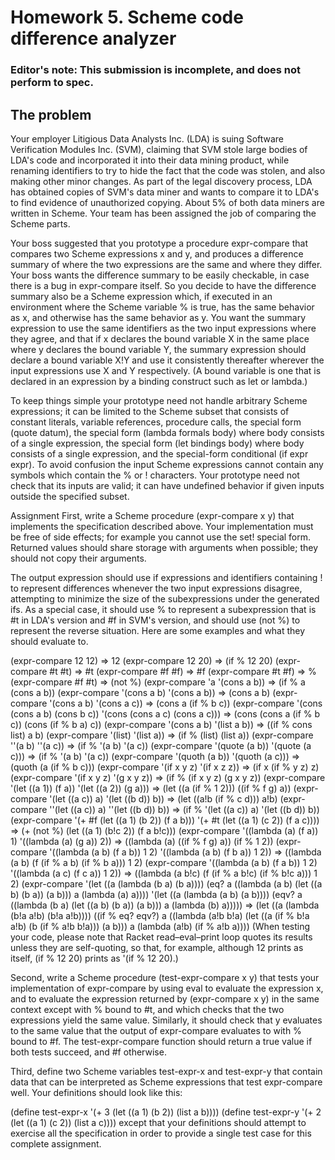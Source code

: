 # Homework 5. Scheme code difference analyzer
### Editor's note: This submission is incomplete, and does not perform to spec. 
## The problem
Your employer Litigious Data Analysts Inc. (LDA) is suing Software Verification Modules Inc. (SVM), claiming that SVM stole large bodies of LDA's code and incorporated it into their data mining product, while renaming identifiers to try to hide the fact that the code was stolen, and also making other minor changes. As part of the legal discovery process, LDA has obtained copies of SVM's data miner and wants to compare it to LDA's to find evidence of unauthorized copying. About 5% of both data miners are written in Scheme. Your team has been assigned the job of comparing the Scheme parts.

Your boss suggested that you prototype a procedure expr-compare that compares two Scheme expressions x and y, and produces a difference summary of where the two expressions are the same and where they differ. Your boss wants the difference summary to be easily checkable, in case there is a bug in expr-compare itself. So you decide to have the difference summary also be a Scheme expression which, if executed in an environment where the Scheme variable % is true, has the same behavior as x, and otherwise has the same behavior as y. You want the summary expression to use the same identifiers as the two input expressions where they agree, and that if x declares the bound variable X in the same place where y declares the bound variable Y, the summary expression should declare a bound variable X!Y and use it consistently thereafter wherever the input expressions use X and Y respectively. (A bound variable is one that is declared in an expression by a binding construct such as let or lambda.)

To keep things simple your prototype need not handle arbitrary Scheme expressions; it can be limited to the Scheme subset that consists of constant literals, variable references, procedure calls, the special form (quote datum), the special form (lambda formals body) where body consists of a single expression, the special form (let bindings body) where body consists of a single expression, and the special-form conditional (if expr expr). To avoid confusion the input Scheme expressions cannot contain any symbols which contain the % or ! characters. Your prototype need not check that its inputs are valid; it can have undefined behavior if given inputs outside the specified subset.

Assignment
First, write a Scheme procedure (expr-compare x y) that implements the specification described above. Your implementation must be free of side effects; for example you cannot use the set! special form. Returned values should share storage with arguments when possible; they should not copy their arguments.

The output expression should use if expressions and identifiers containing ! to represent differences whenever the two input expressions disagree, attempting to minimize the size of the subexpressions under the generated ifs. As a special case, it should use % to represent a subexpression that is #t in LDA's version and #f in SVM's version, and should use (not %) to represent the reverse situation. Here are some examples and what they should evaluate to.

(expr-compare 12 12)  ⇒  12
(expr-compare 12 20)  ⇒  (if % 12 20)
(expr-compare #t #t)  ⇒  #t
(expr-compare #f #f)  ⇒  #f
(expr-compare #t #f)  ⇒  %
(expr-compare #f #t)  ⇒  (not %)
(expr-compare 'a '(cons a b))  ⇒  (if % a (cons a b))
(expr-compare '(cons a b) '(cons a b))  ⇒  (cons a b)
(expr-compare '(cons a b) '(cons a c))  ⇒  (cons a (if % b c))
(expr-compare '(cons (cons a b) (cons b c))
              '(cons (cons a c) (cons a c)))
  ⇒ (cons (cons a (if % b c)) (cons (if % b a) c))
(expr-compare '(cons a b) '(list a b))  ⇒  ((if % cons list) a b)
(expr-compare '(list) '(list a))  ⇒  (if % (list) (list a))
(expr-compare ''(a b) ''(a c))  ⇒  (if % '(a b) '(a c))
(expr-compare '(quote (a b)) '(quote (a c)))  ⇒  (if % '(a b) '(a c))
(expr-compare '(quoth (a b)) '(quoth (a c)))  ⇒  (quoth (a (if % b c)))
(expr-compare '(if x y z) '(if x z z))  ⇒  (if x (if % y z) z)
(expr-compare '(if x y z) '(g x y z))
  ⇒ (if % (if x y z) (g x y z))
(expr-compare '(let ((a 1)) (f a)) '(let ((a 2)) (g a)))
  ⇒ (let ((a (if % 1 2))) ((if % f g) a))
(expr-compare '(let ((a c)) a) '(let ((b d)) b))
  ⇒ (let ((a!b (if % c d))) a!b)
(expr-compare ''(let ((a c)) a) ''(let ((b d)) b))
  ⇒ (if % '(let ((a c)) a) '(let ((b d)) b))
(expr-compare '(+ #f (let ((a 1) (b 2)) (f a b)))
              '(+ #t (let ((a 1) (c 2)) (f a c))))
  ⇒ (+
     (not %)
     (let ((a 1) (b!c 2)) (f a b!c)))
(expr-compare '((lambda (a) (f a)) 1) '((lambda (a) (g a)) 2))
  ⇒ ((lambda (a) ((if % f g) a)) (if % 1 2))
(expr-compare '((lambda (a b) (f a b)) 1 2)
              '((lambda (a b) (f b a)) 1 2))
  ⇒ ((lambda (a b) (f (if % a b) (if % b a))) 1 2)
(expr-compare '((lambda (a b) (f a b)) 1 2)
              '((lambda (a c) (f c a)) 1 2))
  ⇒ ((lambda (a b!c) (f (if % a b!c) (if % b!c a)))
     1 2)
(expr-compare '(let ((a (lambda (b a) (b a))))
                 (eq? a ((lambda (a b) (let ((a b) (b a)) (a b)))
                         a (lambda (a) a))))
              '(let ((a (lambda (a b) (a b))))
                 (eqv? a ((lambda (b a) (let ((a b) (b a)) (a b)))
                          a (lambda (b) a)))))
  ⇒ (let ((a (lambda (b!a a!b) (b!a a!b))))
      ((if % eq? eqv?)
       a
       ((lambda (a!b b!a) (let ((a (if % b!a a!b) (b (if % a!b b!a))) (a b)))
        a (lambda (a!b) (if % a!b a))))
(When testing your code, please note that Racket read–eval–print loop quotes its results unless they are self-quoting, so that, for example, although 12 prints as itself, (if % 12 20) prints as '(if % 12 20).)

Second, write a Scheme procedure (test-expr-compare x y) that tests your implementation of expr-compare by using eval to evaluate the expression x, and to evaluate the expression returned by (expr-compare x y) in the same context except with % bound to #t, and which checks that the two expressions yield the same value. Similarly, it should check that y evaluates to the same value that the output of expr-compare evaluates to with % bound to #f. The test-expr-compare function should return a true value if both tests succeed, and #f otherwise.

Third, define two Scheme variables test-expr-x and test-expr-y that contain data that can be interpreted as Scheme expressions that test expr-compare well. Your definitions should look like this:

(define test-expr-x '(+ 3 (let ((a 1) (b 2)) (list a b))))
(define test-expr-y '(+ 2 (let ((a 1) (c 2)) (list a c))))
except that your definitions should attempt to exercise all the specification in order to provide a single test case for this complete assignment.
